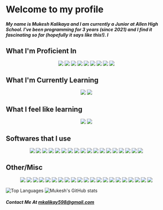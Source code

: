 <h1> Welcome to my profile</h1>

<h5> My name is Mukesh Kalikaya and I am currently a Junior at Allen High School. I've been programming for 3 years (since 2021) and I find it fascinating so far (hopefully it says like this!). I </h5>

<h2> What I'm Proficient In </h2>
<p align="center">
  <img src = "https://img.shields.io/badge/JavaScript-323330?style=for-the-badge&logo=javascript&logoColor=F7DF1E" />
  <img src = "https://img.shields.io/badge/Node.js-43853D?style=for-the-badge&logo=node.js&logoColor=white" />
  <img src = "https://img.shields.io/badge/HTML-239120?style=for-the-badge&logo=html5&logoColor=white" />
  <img src = "https://img.shields.io/badge/CSS-239120?&style=for-the-badge&logo=css3&logoColor=white" />
  <img src = "https://img.shields.io/badge/Swift-FA7343?style=for-the-badge&logo=swift&logoColor=white" />
  <img src = "https://img.shields.io/badge/React-20232A?style=for-the-badge&logo=react&logoColor=61DAFB" />
  <img src = "https://img.shields.io/badge/React_Native-20232A?style=for-the-badge&logo=react&logoColor=61DAFB" />
  <img src = "https://img.shields.io/badge/HTML5-E34F26?style=for-the-badge&logo=html5&logoColor=white" />
  <img src = "https://img.shields.io/badge/CSS3-1572B6?style=for-the-badge&logo=css3&logoColor=white" />
</p>

<h2> What I'm Currently Learning </h2>
<p align = "center">
  <img src = "https://img.shields.io/badge/Java-ED8B00?style=for-the-badge&logo=openjdk&logoColor=white" />
  <img src = "https://img.shields.io/badge/TensorFlow-FF6F00?style=for-the-badge&logo=tensorflow&logoColor=white" />
</p>

<h2> What I feel like learning </h2>
<p align = "center">
  <img src = "https://img.shields.io/badge/C%2B%2B-00599C?style=for-the-badge&logo=c%2B%2B&logoColor=white" />
  <img src = "https://img.shields.io/badge/Python-14354C?style=for-the-badge&logo=python&logoColor=white" />
</p>

<h2> Softwares that I use </h2>
<p align = "center">
  <img src = "https://img.shields.io/badge/Opera-FF1B2D?style=for-the-badge&logo=Opera&logoColor=white" />
  <img src = "https://img.shields.io/badge/Microsoft_Edge-0078D7?style=for-the-badge&logo=Microsoft-edge&logoColor=white" />
  <img src = "https://img.shields.io/badge/Google_chrome-4285F4?style=for-the-badge&logo=Google-chrome&logoColor=white" />
  <img src = "https://img.shields.io/badge/Firefox_Browser-FF7139?style=for-the-badge&logo=Firefox-Browser&logoColor=white" />
  <img src = "https://img.shields.io/badge/Brave-FF1B2D?style=for-the-badge&logo=Brave&logoColor=white" />
  <img src = "https://img.shields.io/badge/Safari-FF1B2D?style=for-the-badge&logo=Safari&logoColor=white" />
  <img src = "https://img.shields.io/badge/Android-3DDC84?style=for-the-badge&logo=android&logoColor=white" />
  <img src = "https://img.shields.io/badge/iOS-000000?style=for-the-badge&logo=ios&logoColor=white" />
  <img src = "https://img.shields.io/badge/mac%20os-000000?style=for-the-badge&logo=apple&logoColor=white" />
  <img src = "https://img.shields.io/badge/Ubuntu-E95420?style=for-the-badge&logo=ubuntu&logoColor=white" />
  <img src = "https://img.shields.io/badge/Windows-0078D6?style=for-the-badge&logo=windows&logoColor=white" />
  <img src = "https://img.shields.io/badge/Arduino_IDE-00979D?style=for-the-badge&logo=arduino&logoColor=white" />
  <img src = "https://img.shields.io/badge/Visual_Studio-5C2D91?style=for-the-badge&logo=visual%20studio&logoColor=white" />
  <img src = "https://img.shields.io/badge/Visual_Studio_Code-0078D4?style=for-the-badge&logo=visual%20studio%20code&logoColor=white" />
  <img src = "https://img.shields.io/badge/App_Store-0D96F6?style=for-the-badge&logo=app-store&logoColor=white" />
  <img src = "https://img.shields.io/badge/Google_Play-414141?style=for-the-badge&logo=google-play&logoColor=white" />
  <img src = "https://img.shields.io/badge/windows%20terminal-4D4D4D?style=for-the-badge&logo=windows%20terminal&logoColor=white" />
  <img src = "https://img.shields.io/badge/powershell-5391FE?style=for-the-badge&logo=powershell&logoColor=white" />
</p>

<h2> Other/Misc </h2>
<p align = "center">
  <img src = "https://img.shields.io/badge/Facebook-1877F2?style=for-the-badge&logo=facebook&logoColor=white" />
  <img src = "https://img.shields.io/badge/GitHub-100000?style=for-the-badge&logo=github&logoColor=white" />
  <img src = "https://img.shields.io/badge/Instagram-E4405F?style=for-the-badge&logo=instagram&logoColor=white" />
  <img src = "https://img.shields.io/badge/LinkedIn-0077B5?style=for-the-badge&logo=linkedin&logoColor=white" />
  <img src = "https://img.shields.io/badge/Snapchat-FFFC00?style=for-the-badge&logo=snapchat&logoColor=white" />
  <img src = "https://img.shields.io/badge/Stack_Overflow-FE7A16?style=for-the-badge&logo=stack-overflow&logoColor=white" />
  <img src = "https://img.shields.io/badge/YouTube-FF0000?style=for-the-badge&logo=youtube&logoColor=white" />
  <img src = "https://img.shields.io/badge/Git-F05032?style=for-the-badge&logo=git&logoColor=white" />
  <img src = "https://img.shields.io/badge/Epic%20Games-313131?style=for-the-badge&logo=Epic%20Games&logoColor=white" />
  <img src = "https://img.shields.io/badge/FIFA-B7312F?style=for-the-badge&logo=fifa&logoColor=white" />
  <img src = "https://img.shields.io/badge/Riot_Games-D32936?style=for-the-badge&logo=riot-games&logoColor=white" />
  <img src = "https://img.shields.io/badge/Steam-000000?style=for-the-badge&logo=steam&logoColor=white" />
  <img src = "https://img.shields.io/badge/Xbox-107C10?style=for-the-badge&logo=xbox&logoColor=white" />
  <img src = "https://img.shields.io/badge/Spotify-1ED760?&style=for-the-badge&logo=spotify&logoColor=white" />
  <img src = "https://img.shields.io/badge/Tidal-000000?style=for-the-badge&logo=Tidal&logoColor=white" />
  <img src = "https://img.shields.io/badge/YouTube_Music-FF0000?style=for-the-badge&logo=youtube-music&logoColor=white" />
  <img src = "https://img.shields.io/badge/Cloudflare-F38020?style=for-the-badge&logo=Cloudflare&logoColor=white" />
  <img src = "https://img.shields.io/badge/Canva-%2300C4CC.svg?&style=for-the-badge&logo=Canva&logoColor=white" />
  <img src = "https://img.shields.io/badge/Codecademy-FFF0E5?style=for-the-badge&logo=codecademy&logoColor=303347" />
  <img src = "https://img.shields.io/badge/Duolingo-58CC02?style=for-the-badge&logo=Duolingo&logoColor=white" />
  <img src = "https://img.shields.io/badge/Khan%20Academy-14BF96?style=for-the-badge&logo=Khan%20Academy&logoColor=white" />
</p>

![Top Languages](https://github-readme-stats.vercel.app/api/top-langs/?username=mukesh-kalikaya&theme=blue-green)
![Mukesh's GitHub stats](https://github-readme-stats.vercel.app/api?username=mukesh-kalikaya&theme=react&show_icons=true)


##### Contact Me At mkalikay598@gmail.com

<!--
**Mukesh-Kalikaya/Mukesh-Kalikaya** is a ✨ _special_ ✨ repository because its `README.md` (this file) appears on your GitHub profile.

Here are some ideas to get you started:

- 🔭 I’m currently working on ...
- 🌱 I’m currently learning ...
- 👯 I’m looking to collaborate on ...
- 🤔 I’m looking for help with ...
- 💬 Ask me about ...
- 📫 How to reach me: ...
- 😄 Pronouns: ...
- ⚡ Fun fact: ...
-->
